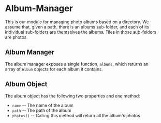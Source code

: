 # Album-Manager

This is our module for managing photo albums based on a directory. We assume that, given a path, there is an albums sub-folder, and each of its individual sub-folders are themselves the albums. Files in those sub-folders are photos.

## Album Manager

The album manager exposes a single function, `albums`, which returns an array of `Album` objects for each album it contains.

## Album Object

The album object has the following two properties and one method:

* `name` -- The name of the album
* `path` -- The path of the album
* `photos()` -- Calling this method will return all the album's photos


